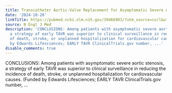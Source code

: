 ```yaml
---
title: Transcatheter Aortic-Valve Replacement for Asymptomatic Severe Aortic Stenosis
date: '2024-10-28'
linkTitle: https://pubmed.ncbi.nlm.nih.gov/39466903/?utm_source=curl&utm_medium=rss&utm_campaign=pubmed-2&utm_content=1LIK-026Y9bjRE4xDQ231BSa89BnY4O2Rfi-9WXQd8C31C6cqE&fc=20211015124055&ff=20241028182403&v=2.18.0.post9+e462414
source: N Engl J Med
description: 'CONCLUSIONS: Among patients with asymptomatic severe aortic stenosis,
  a strategy of early TAVR was superior to clinical surveillance in reducing the incidence
  of death, stroke, or unplanned hospitalization for cardiovascular causes. (Funded
  by Edwards Lifesciences; EARLY TAVR ClinicalTrials.gov number, ...'
disable_comments: true
---
```

CONCLUSIONS: Among patients with asymptomatic severe aortic stenosis, a strategy of early TAVR was superior to clinical surveillance in reducing the incidence of death, stroke, or unplanned hospitalization for cardiovascular causes. (Funded by Edwards Lifesciences; EARLY TAVR ClinicalTrials.gov number, ...